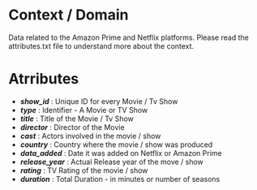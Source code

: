 # Context / Domain
Data related to the Amazon Prime and Netflix platforms. Please read the attributes.txt file to understand more about the context.

# Atrributes
- **_show_id_** : Unique ID for every Movie / Tv Show
- **_type_** : Identifier - A Movie or TV Show
- **_title_** : Title of the Movie / Tv Show
- **_director_** : Director of the Movie
- **_cast_** : Actors involved in the movie / show
- **_country_** : Country where the movie / show was produced
- **_data_added_** : Date it was added on Netflix or Amazon Prime 
- **_release_year_** : Actual Release year of the move / show
- **_rating_** : TV Rating of the movie / show 
- **_duration_** : Total Duration - in minutes or number of seasons
